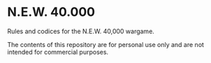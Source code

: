# N.E.W. 40.000
Rules and codices for the N.E.W. 40,000 wargame.

The contents of this repository are for personal use only and are not intended for commercial purposes.
